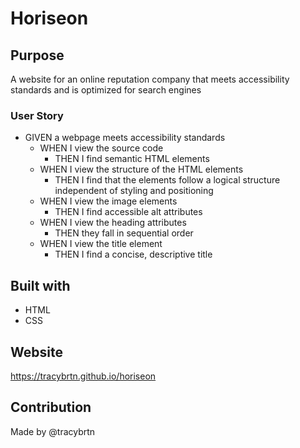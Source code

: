 # Horiseon

## Purpose
A website for an online reputation company that meets accessibility standards and is optimized for search engines

### User Story
* GIVEN a webpage meets accessibility standards
  * WHEN I view the source code
    * THEN I find semantic HTML elements
  * WHEN I view the structure of the HTML elements
    * THEN I find that the elements follow a logical structure independent of styling and positioning 
  * WHEN I view the image elements
    * THEN I find accessible alt attributes
  * WHEN I view the heading attributes
    * THEN they fall in sequential order
  * WHEN I view the title element
    * THEN I find a concise, descriptive title

## Built with
* HTML
* CSS

## Website
https://tracybrtn.github.io/horiseon

## Contribution
Made by @tracybrtn

